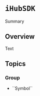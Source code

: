 # ``iHubSDK``

<!--@START_MENU_TOKEN@-->Summary<!--@END_MENU_TOKEN@-->

## Overview

<!--@START_MENU_TOKEN@-->Text<!--@END_MENU_TOKEN@-->

## Topics

### <!--@START_MENU_TOKEN@-->Group<!--@END_MENU_TOKEN@-->

- <!--@START_MENU_TOKEN@-->``Symbol``<!--@END_MENU_TOKEN@-->